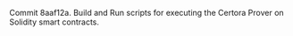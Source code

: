 Commit 8aaf12a.                    Build and Run scripts for executing the Certora Prover on Solidity smart contracts.